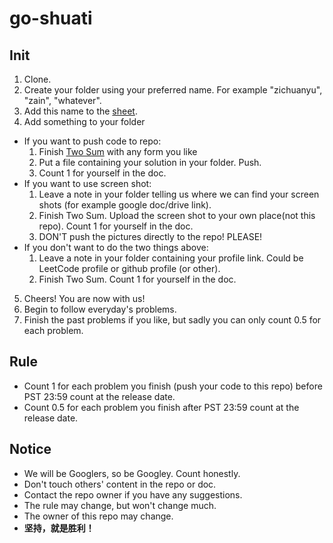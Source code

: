 # go-shuati 

## Init
1. Clone.
2. Create your folder using your preferred name. For example "zichuanyu", "zain", "whatever".
3. Add this name to the [sheet](https://docs.google.com/spreadsheets/d/1ine4GyjVKwBXm9_BuFG22zq2kB2-JzuLWNPt2AYgId0/edit?usp=sharing).
4. Add something to your folder
  - If you want to push code to repo:
    1. Finish [Two Sum](go/shuati) with any form you like
    2. Put a file containing your solution in your folder. Push.
    3. Count 1 for yourself in the doc.
  - If you want to use screen shot:
    1. Leave a note in your folder telling us where we can find your screen shots (for example google doc/drive link).
    2. Finish Two Sum. Upload the screen shot to your own place(not this repo). Count 1 for yourself in the doc.
    3. DON'T push the pictures directly to the repo! PLEASE!
  - If you don't want to do the two things above:
    1. Leave a note in your folder containing your profile link. Could be LeetCode profile or github profile (or other).
    2. Finish Two Sum. Count 1 for yourself in the doc.
5. Cheers! You are now with us!
6. Begin to follow everyday's problems.
7. Finish the past problems if you like, but sadly you can only count 0.5 for each problem.

## Rule
- Count 1 for each problem you finish (push your code to this repo) before PST 23:59 count at the release date.
- Count 0.5 for each problem you finish after PST 23:59 count at the release date.

## Notice
- We will be Googlers, so be Googley. Count honestly.
- Don't touch others' content in the repo or doc.
- Contact the repo owner if you have any suggestions. 
- The rule may change, but won't change much.
- The owner of this repo may change. 
- **坚持，就是胜利！**
